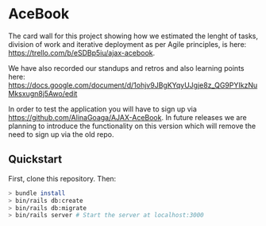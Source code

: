 
# AceBook

The card wall for this project showing how we estimated the lenght of tasks, division of work and iterative deployment as per Agile principles, is here: https://trello.com/b/eSDBp5iu/ajax-acebook.

We have also recorded our standups and retros and also learning points here: https://docs.google.com/document/d/1ohjv9JBgKYqyUJgje8z_QG9PYIkzNuMksxugn8j5Awo/edit

In order to test the application you will have to sign up via https://github.com/AlinaGoaga/AJAX-AceBook. 
In future releases we are planning to introduce the functionality on this version which will remove the need to sign up via the old repo.

## Quickstart

First, clone this repository. Then:

```bash
> bundle install
> bin/rails db:create
> bin/rails db:migrate
> bin/rails server # Start the server at localhost:3000
```
